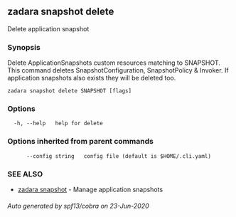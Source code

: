 ## zadara snapshot delete

Delete application snapshot

### Synopsis

Delete ApplicationSnapshots custom resources matching to SNAPSHOT.
This command deletes SnapshotConfiguration, SnapshotPolicy & Invoker.
If application snapshots also exists they will be deleted too.

```
zadara snapshot delete SNAPSHOT [flags]
```

### Options

```
  -h, --help   help for delete
```

### Options inherited from parent commands

```
      --config string   config file (default is $HOME/.cli.yaml)
```

### SEE ALSO

* [zadara snapshot](zadara_snapshot.md)	 - Manage application snapshots

###### Auto generated by spf13/cobra on 23-Jun-2020
